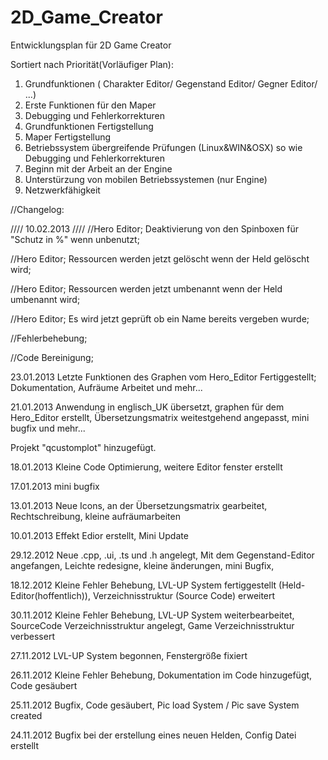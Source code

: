 2D_Game_Creator
=============

Entwicklungsplan für 2D Game Creator

Sortiert nach Priorität(Vorläufiger Plan):

1. Grundfunktionen ( Charakter Editor/ Gegenstand Editor/ Gegner Editor/ ...) 
2. Erste Funktionen für den Maper
3. Debugging und Fehlerkorrekturen 
4. Grundfunktionen Fertigstellung 
5. Maper Fertigstellung
6. Betriebssystem übergreifende Prüfungen (Linux&WIN&OSX) so wie Debugging und Fehlerkorrekturen 
7. Beginn mit der Arbeit an der Engine
8. Unterstürzung von mobilen Betriebssystemen (nur Engine)
9. Netzwerkfähigkeit
 

//Changelog:

//// 10.02.2013 ////
//Hero Editor; Deaktivierung von den Spinboxen für "Schutz in %" wenn unbenutzt;

//Hero Editor; Ressourcen werden jetzt gelöscht wenn der Held gelöscht wird;

//Hero Editor; Ressourcen werden jetzt umbenannt wenn der Held umbenannt wird;

//Hero Editor; Es wird jetzt geprüft ob ein Name bereits vergeben wurde;

//Fehlerbehebung;

//Code Bereinigung;



23.01.2013
Letzte Funktionen des Graphen vom Hero_Editor Fertiggestellt;
Dokumentation, Aufräume Arbeitet und mehr...

21.01.2013
Anwendung in englisch_UK übersetzt,
graphen für dem Hero_Editor erstellt,
Übersetzungsmatrix weitestgehend angepasst,
mini bugfix und mehr...

Projekt "qcustomplot" hinzugefügt.

18.01.2013
Kleine Code Optimierung, 
weitere Editor fenster erstellt

17.01.2013
mini bugfix

13.01.2013
Neue Icons, 
an der Übersetzungsmatrix gearbeitet,
Rechtschreibung,
kleine aufräumarbeiten

10.01.2013
Effekt Edior erstellt,
Mini Update

29.12.2012
Neue .cpp, .ui, .ts und .h angelegt, 
Mit dem Gegenstand-Editor angefangen,
Leichte redesigne,
kleine änderungen,
mini Bugfix,

18.12.2012
Kleine Fehler Behebung,
LVL-UP System fertiggestellt (Held-Editor(hoffentlich)),
Verzeichnisstruktur (Source Code) erweitert

30.11.2012
Kleine Fehler Behebung,
LVL-UP System weiterbearbeitet,
SourceCode Verzeichnisstruktur angelegt,
Game Verzeichnisstruktur verbessert

27.11.2012
LVL-UP System begonnen,
Fenstergröße fixiert

26.11.2012
Kleine Fehler Behebung,
Dokumentation im Code hinzugefügt,
Code gesäubert

25.11.2012
Bugfix,
Code gesäubert,
Pic load System / Pic save System created

24.11.2012
Bugfix bei der erstellung eines neuen Helden,
Config Datei erstellt
